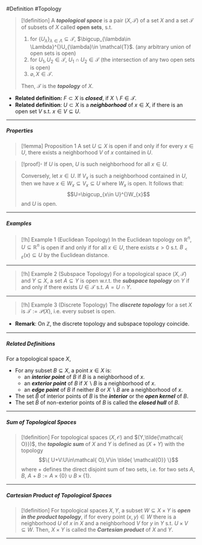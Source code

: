 #Definition #Topology

> [!definition]
> A ***topological space*** is a pair $(X,\mathcal{T})$ of a set $X$ and a set $\mathcal{ T}$ of subsets of $X$ called **open sets**, s.t.
> 1. for $\{ U_{\lambda} \}_{\lambda\in \Lambda}\subseteq \mathcal{T}$, $\bigcup_{\lambda\in \Lambda}^{}U_{\lambda}\in \mathcal{T}$. (any arbitrary union of open sets is open)
> 2. for $U_{1},U_{2}\in\mathcal{T}$, $U_{1}\cap U_{2}\in \mathcal{T}$ (the intersection of any two open sets is open)
> 4. $\varnothing,X\in \mathcal{T}$.
> 
> Then, $\mathcal{T}$ is the ***topology*** of $X$. 

- **Related definition:** $F \subset X$ is ***closed***, if $X \backslash F\in \mathcal{T}$.
- **Related definition**: $U \subset X$ is a ***neighborhood*** of $x\in X$, if there is an open set $V$ s.t. $x\in V \subseteq U$.
---
##### Properties
> [!lemma] Proposition 1
> A set $U\subseteq X$ is open if and only if for every $x\in U$, there exists a neighborhood $V$ of $x$ contained in $U$.

> [!proof]-
> If $U$ is open, $U$ is such neighborhood for all $x\in U$.
> 
> Conversely, let $x\in U$. If $V_{x}$ is such a neighborhood contained in $U$, then we have $x\in W_{x}\subseteq V_{x}\subseteq U$ where $W_{x}$ is open. It follows that: $$U=\bigcup_{x\in U}^{}W_{x}$$and $U$ is open.
---
##### Examples
> [!h] Example 1 (Euclidean Topology)
> In the Euclidean topology on $\mathbb{R}^n$, $U\subseteq \mathbb{R}^n$ is open if and only if for all $x\in U$, there exists $\varepsilon>0$ s.t. $B_{<\varepsilon}(x)\subseteq U$ by the Euclidean distance.
---
> [!h] Example 2 (Subspace Topology)
> For a topological space $(X,\mathcal{T})$ and $Y\subseteq X$, a set $A\subseteq Y$ is open w.r.t. the ***subspace topology*** on $Y$ if and only if there exists $U\in \mathcal{T}$ s.t. $A=U\cap Y$.
---
> [!h] Example 3 (Discrete Topology)
> The ***discrete topology*** for a set $X$ is $\mathcal{T}:=\mathcal{P}(X)$, i.e. every subset is open.
- **Remark**: On $\mathbb{Z}$, the discrete topology and subspace topology coincide.
---

##### Related Definitions
For a topological space $X$,

- For any subset $B\subseteq X$, a point $x\in X$ is:
  - an ***interior point*** of $B$ if $B$ is a neighborhood of $x$.
  - an ***exterior point*** of $B$ if $X\backslash B$ is a neighborhood of $x$.
  - an ***edge point*** of $B$ if neither $B$ or $X\backslash B$ are a neighborhood of $x$.
- The set $\mathring{B}$ of interior points of $B$ is the ***interior*** or the ***open kernel*** of $B$.
- The set $\bar{B}$ of non-exterior points of $B$ is called the ***closed hull*** of $B$.
---
##### Sum of Topological Spaces
> [!definition]
> For topological spaces $(X,\mathcal{ O})$ and $(Y,\tilde{\mathcal{ O}})$, the ***topologic sum*** of $X$ and $Y$ is defined as $(X+Y)$ with the topology $$\{  U+V:U\in\mathcal{ O},V\in \tilde{ \mathcal{O}} \}$$
> where $+$ defines the direct disjoint sum of two sets, i.e. for two sets $A,B$, $A+B:= A\times \{ 0 \}\cup B\times \{ 1 \}$.
---
##### Cartesian Product of Topological Spaces
> [!definition]
> For topological spaces $X,Y$, a subset $W \subseteq X\times Y$ is ***open in the product topology***, if for every point $(x,y)\in W$ there is a neighborhood $U$ of $x$ in $X$ and a neighborhood $V$ for $y$ in $Y$ s.t. $U\times V\subseteq W$. Then, $X\times Y$ is called the ***Cartesian product*** of $X$ and $Y$.
---